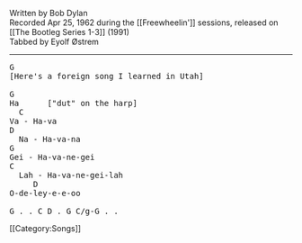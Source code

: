 Written by Bob Dylan<br>
Recorded Apr 25, 1962 during the [[Freewheelin']] sessions,
released on [[The Bootleg Series 1-3]] (1991)<br>
Tabbed by Eyolf Østrem

----
<pre class="verse">
G
[Here's a foreign song I learned in Utah]

G
Ha      ["dut" on the harp]
  C
Va - Ha-va
D
  Na - Ha-va-na
G
Gei - Ha-va-ne-gei
C
  Lah - Ha-va-ne-gei-lah
     D
O-de-ley-e-e-oo

G . . C D . G C/g-G . .
</pre>

[[Category:Songs]]